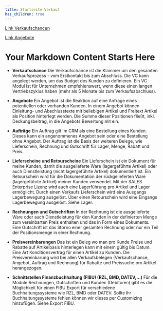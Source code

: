 ```yaml
---
title: Startseite Verkauf
has_children: true
---
```


[Link Verkaufschancen](./Verkauf/Verkaufschancen.md)

[Link Angebote](./Verkauf/Angebote.md)

# Your Markdown Content Starts Here
- **Verkaufschance**
Die Verkaufschance ist die Klammer um den gesamten Verkaufsprozess - vom Erstkontakt bis zum Abschluss. Die VC kann angelegt werden, um das Budget des Kunden zu definieren. Ein VC Modul ist für Unternehmen empfehlenswert, wenn diese einen langen Vertriebszyklus haben (mehr als 5 Monate bis zum Verkaufsabschluss).

- **Angebote**
Ein Angebot ist die Reaktion auf eine Anfrage eines potentiellen oder vorhanden Kunden. In einem Angebot können Einleitung- und Abschlusstexte mit beliebigen Artikel und Freitext Artikel als Position hinterlegt werden. Die Summe dieser Positionen fließt, inkl. Deckungsbeitrag, in die Angebots Bewertung mit ein.

- **Aufträge**
Ein Auftrag gilt im CRM als eine Bestellung eines Kunden. Dieses kann ein angenommenes Angebot sein oder eine Bestellung ohne Angebot. Der Auftrag ist die Basis der weiteren Belege, wie Lieferschein, Rechnung und Gutschrift für Lager, Menge, Rabatt und Preis.

- **Lieferscheine und Retourscheine**
Ein Lieferschein ist ein Dokument für meine Kunden, damit die ausgelieferte Ware (lagergeführte Artikel) oder auch Dienstleistung (nicht lagergeführte Artikel) dokumentiert ist. Ein Retourschein wird für die Dokumentation der rückgelieferten Ware (lagergeführte Artikel) meiner Kunden verwendet. Mit der SALES Enterprise Lizenz wird auch eine Lagerführung pro Artikel und Lager ermöglicht. Durch einen Verkaufs Lieferschein wird eine Ausgangs Lagerbewegung ausgelöst. Über einen Retourschein wird eine Eingangs Lagerbewegung ausgelöst. Siehe Lager.

- **Rechnungen und Gutschriften**
In der Rechnung ist die ausgelieferte Ware oder auch Dienstleistung für den Kunden in der definierten Menge zum vereinbarten Preis enthalten und das in Form eines Dokuments. Eine Gutschrift ist das Storno einer gesamten Rechnung oder nur ein Teil der Positionsmenge in einer Rechnung.

- **Preisvereinbarungen**
Das ist ein Beleg wo man pro Kunde Preise und Rabatte auf Artikelbasis hinterlegen kann mit einem gültig bis Datum. Eine Art Konditionsvertrag für einen Artikel zu Kunden. Die Preisvereinbarung wird bei allen Verkaufsbelegen (Verkaufschance, Angebot, Auftrag und Rechnung) für Rabatte und Preissuche pro Artikel herangezogen.

- **Schnittstellen Finanzbuchhaltung (FIBU) (RZL, BMD, DATEV,...)**
Für die Module Rechnungen, Gutschriften und Kunden (Debitoren) gibt es die Möglichkeit für einen FIBU Export für verschiedene Buchhaltungssysteme wie RZL, BMD oder DATEV. Sollte Ihr Buchhaltungssysteme fehlen können wir dieses per Customizing hinzufügen. Siehe Export FIBU.
